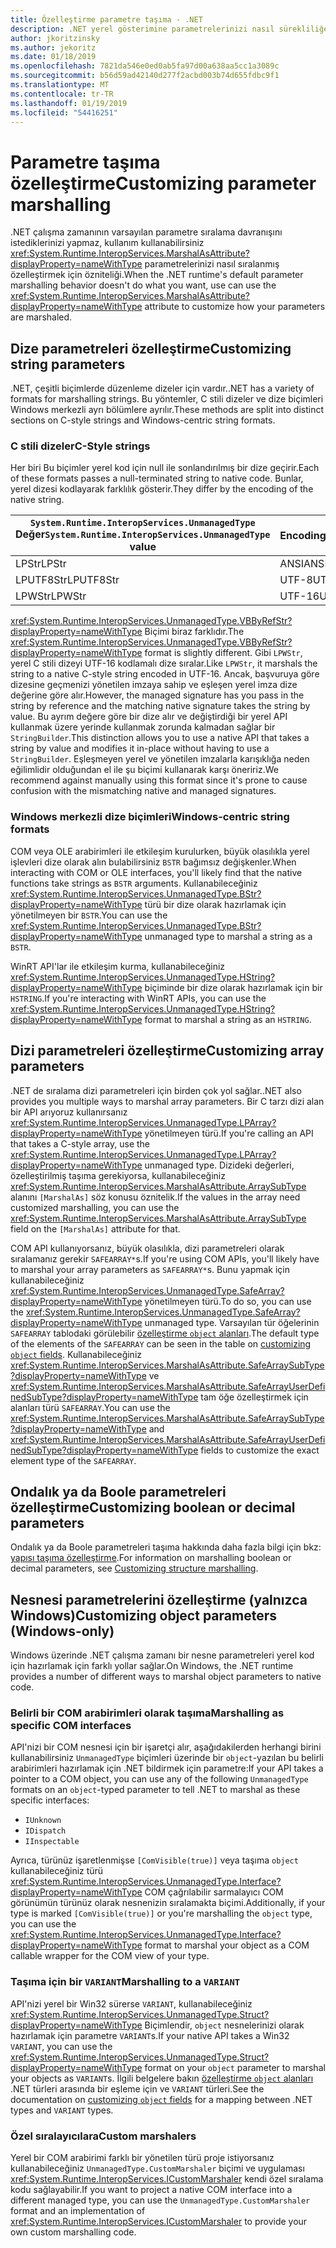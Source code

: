 ```yaml
---
title: Özelleştirme parametre taşıma - .NET
description: .NET yerel gösterimine parametrelerinizi nasıl sürekliliğe devreder özelleştirmeyi öğrenin.
author: jkoritzinsky
ms.author: jekoritz
ms.date: 01/18/2019
ms.openlocfilehash: 7821da546e0ed0ab5fa97d00a638aa5cc1a3089c
ms.sourcegitcommit: b56d59ad42140d277f2acbd003b74d655fdbc9f1
ms.translationtype: MT
ms.contentlocale: tr-TR
ms.lasthandoff: 01/19/2019
ms.locfileid: "54416251"
---
```

# <a name="customizing-parameter-marshalling"></a><span data-ttu-id="fbe13-103">Parametre taşıma özelleştirme</span><span class="sxs-lookup"><span data-stu-id="fbe13-103">Customizing parameter marshalling</span></span>

<span data-ttu-id="fbe13-104">.NET çalışma zamanının varsayılan parametre sıralama davranışını istediklerinizi yapmaz, kullanım kullanabilirsiniz <xref:System.Runtime.InteropServices.MarshalAsAttribute?displayProperty=nameWithType> parametrelerinizi nasıl sıralanmış özelleştirmek için özniteliği.</span><span class="sxs-lookup"><span data-stu-id="fbe13-104">When the .NET runtime's default parameter marshalling behavior doesn't do what you want, use can use the <xref:System.Runtime.InteropServices.MarshalAsAttribute?displayProperty=nameWithType> attribute to customize how your parameters are marshaled.</span></span>

## <a name="customizing-string-parameters"></a><span data-ttu-id="fbe13-105">Dize parametreleri özelleştirme</span><span class="sxs-lookup"><span data-stu-id="fbe13-105">Customizing string parameters</span></span>

<span data-ttu-id="fbe13-106">.NET, çeşitli biçimlerde düzenleme dizeler için vardır.</span><span class="sxs-lookup"><span data-stu-id="fbe13-106">.NET has a variety of formats for marshalling strings.</span></span> <span data-ttu-id="fbe13-107">Bu yöntemler, C stili dizeler ve dize biçimleri Windows merkezli ayrı bölümlere ayrılır.</span><span class="sxs-lookup"><span data-stu-id="fbe13-107">These methods are split into distinct sections on C-style strings and Windows-centric string formats.</span></span>

### <a name="c-style-strings"></a><span data-ttu-id="fbe13-108">C stili dizeler</span><span class="sxs-lookup"><span data-stu-id="fbe13-108">C-Style strings</span></span>

<span data-ttu-id="fbe13-109">Her biri Bu biçimler yerel kod için null ile sonlandırılmış bir dize geçirir.</span><span class="sxs-lookup"><span data-stu-id="fbe13-109">Each of these formats passes a null-terminated string to native code.</span></span> <span data-ttu-id="fbe13-110">Bunlar, yerel dizesi kodlayarak farklılık gösterir.</span><span class="sxs-lookup"><span data-stu-id="fbe13-110">They differ by the encoding of the native string.</span></span>

| <span data-ttu-id="fbe13-111">`System.Runtime.InteropServices.UnmanagedType` Değer</span><span class="sxs-lookup"><span data-stu-id="fbe13-111">`System.Runtime.InteropServices.UnmanagedType` value</span></span> | <span data-ttu-id="fbe13-112">Encoding</span><span class="sxs-lookup"><span data-stu-id="fbe13-112">Encoding</span></span> |
|------------------------------------------------------|----------|
| <span data-ttu-id="fbe13-113">LPStr</span><span class="sxs-lookup"><span data-stu-id="fbe13-113">LPStr</span></span> | <span data-ttu-id="fbe13-114">ANSI</span><span class="sxs-lookup"><span data-stu-id="fbe13-114">ANSI</span></span> |
| <span data-ttu-id="fbe13-115">LPUTF8Str</span><span class="sxs-lookup"><span data-stu-id="fbe13-115">LPUTF8Str</span></span> | <span data-ttu-id="fbe13-116">UTF-8</span><span class="sxs-lookup"><span data-stu-id="fbe13-116">UTF-8</span></span> | 
| <span data-ttu-id="fbe13-117">LPWStr</span><span class="sxs-lookup"><span data-stu-id="fbe13-117">LPWStr</span></span> | <span data-ttu-id="fbe13-118">UTF-16</span><span class="sxs-lookup"><span data-stu-id="fbe13-118">UTF-16</span></span> |

<span data-ttu-id="fbe13-119"><xref:System.Runtime.InteropServices.UnmanagedType.VBByRefStr?displayProperty=nameWithType> Biçimi biraz farklıdır.</span><span class="sxs-lookup"><span data-stu-id="fbe13-119">The <xref:System.Runtime.InteropServices.UnmanagedType.VBByRefStr?displayProperty=nameWithType> format is slightly different.</span></span> <span data-ttu-id="fbe13-120">Gibi `LPWStr`, yerel C stili dizeyi UTF-16 kodlamalı dize sıralar.</span><span class="sxs-lookup"><span data-stu-id="fbe13-120">Like `LPWStr`, it marshals the string to a native C-style string encoded in UTF-16.</span></span> <span data-ttu-id="fbe13-121">Ancak, başvuruya göre dizesine geçmenizi yönetilen imzaya sahip ve eşleşen yerel imza dize değerine göre alır.</span><span class="sxs-lookup"><span data-stu-id="fbe13-121">However, the managed signature has you pass in the string by reference and the matching native signature takes the string by value.</span></span> <span data-ttu-id="fbe13-122">Bu ayrım değere göre bir dize alır ve değiştirdiği bir yerel API kullanmak üzere yerinde kullanmak zorunda kalmadan sağlar bir `StringBuilder`.</span><span class="sxs-lookup"><span data-stu-id="fbe13-122">This distinction allows you to use a native API that takes a string by value and modifies it in-place without having to use a `StringBuilder`.</span></span> <span data-ttu-id="fbe13-123">Eşleşmeyen yerel ve yönetilen imzalarla karışıklığa neden eğilimlidir olduğundan el ile şu biçimi kullanarak karşı öneririz.</span><span class="sxs-lookup"><span data-stu-id="fbe13-123">We recommend against manually using this format since it's prone to cause confusion with the mismatching native and managed signatures.</span></span>

### <a name="windows-centric-string-formats"></a><span data-ttu-id="fbe13-124">Windows merkezli dize biçimleri</span><span class="sxs-lookup"><span data-stu-id="fbe13-124">Windows-centric string formats</span></span>

<span data-ttu-id="fbe13-125">COM veya OLE arabirimleri ile etkileşim kurulurken, büyük olasılıkla yerel işlevleri dize olarak alın bulabilirsiniz `BSTR` bağımsız değişkenler.</span><span class="sxs-lookup"><span data-stu-id="fbe13-125">When interacting with COM or OLE interfaces, you'll likely find that the native functions take strings as `BSTR` arguments.</span></span> <span data-ttu-id="fbe13-126">Kullanabileceğiniz <xref:System.Runtime.InteropServices.UnmanagedType.BStr?displayProperty=nameWithType> türü bir dize olarak hazırlamak için yönetilmeyen bir `BSTR`.</span><span class="sxs-lookup"><span data-stu-id="fbe13-126">You can use the <xref:System.Runtime.InteropServices.UnmanagedType.BStr?displayProperty=nameWithType> unmanaged type to marshal a string as a `BSTR`.</span></span>

<span data-ttu-id="fbe13-127">WinRT API'lar ile etkileşim kurma, kullanabileceğiniz <xref:System.Runtime.InteropServices.UnmanagedType.HString?displayProperty=nameWithType> biçiminde bir dize olarak hazırlamak için bir `HSTRING`.</span><span class="sxs-lookup"><span data-stu-id="fbe13-127">If you're interacting with WinRT APIs, you can use the <xref:System.Runtime.InteropServices.UnmanagedType.HString?displayProperty=nameWithType> format to marshal a string as an `HSTRING`.</span></span>

## <a name="customizing-array-parameters"></a><span data-ttu-id="fbe13-128">Dizi parametreleri özelleştirme</span><span class="sxs-lookup"><span data-stu-id="fbe13-128">Customizing array parameters</span></span>

<span data-ttu-id="fbe13-129">.NET de sıralama dizi parametreleri için birden çok yol sağlar.</span><span class="sxs-lookup"><span data-stu-id="fbe13-129">.NET also provides you multiple ways to marshal array parameters.</span></span> <span data-ttu-id="fbe13-130">Bir C tarzı dizi alan bir API arıyoruz kullanırsanız <xref:System.Runtime.InteropServices.UnmanagedType.LPArray?displayProperty=nameWithType> yönetilmeyen türü.</span><span class="sxs-lookup"><span data-stu-id="fbe13-130">If you're calling an API that takes a C-style array, use the <xref:System.Runtime.InteropServices.UnmanagedType.LPArray?displayProperty=nameWithType> unmanaged type.</span></span> <span data-ttu-id="fbe13-131">Dizideki değerleri, özelleştirilmiş taşıma gerekiyorsa, kullanabileceğiniz <xref:System.Runtime.InteropServices.MarshalAsAttribute.ArraySubType> alanını `[MarshalAs]` söz konusu öznitelik.</span><span class="sxs-lookup"><span data-stu-id="fbe13-131">If the values in the array need customized marshalling, you can use the <xref:System.Runtime.InteropServices.MarshalAsAttribute.ArraySubType> field on the `[MarshalAs]` attribute for that.</span></span>

<span data-ttu-id="fbe13-132">COM API kullanıyorsanız, büyük olasılıkla, dizi parametreleri olarak sıralamanız gerekir `SAFEARRAY*`s.</span><span class="sxs-lookup"><span data-stu-id="fbe13-132">If you're using COM APIs, you'll likely have to marshal your array parameters as `SAFEARRAY*`s.</span></span> <span data-ttu-id="fbe13-133">Bunu yapmak için kullanabileceğiniz <xref:System.Runtime.InteropServices.UnmanagedType.SafeArray?displayProperty=nameWithType> yönetilmeyen türü.</span><span class="sxs-lookup"><span data-stu-id="fbe13-133">To do so, you can use the <xref:System.Runtime.InteropServices.UnmanagedType.SafeArray?displayProperty=nameWithType> unmanaged type.</span></span> <span data-ttu-id="fbe13-134">Varsayılan tür öğelerinin `SAFEARRAY` tablodaki görülebilir [özelleştirme `object` alanları](./customize-struct-marshalling.md#marshalling-systemobjects).</span><span class="sxs-lookup"><span data-stu-id="fbe13-134">The default type of the elements of the `SAFEARRAY` can be seen in the table on [customizing `object` fields](./customize-struct-marshalling.md#marshalling-systemobjects).</span></span> <span data-ttu-id="fbe13-135">Kullanabileceğiniz <xref:System.Runtime.InteropServices.MarshalAsAttribute.SafeArraySubType?displayProperty=nameWithType> ve <xref:System.Runtime.InteropServices.MarshalAsAttribute.SafeArrayUserDefinedSubType?displayProperty=nameWithType> tam öğe özelleştirmek için alanları türü `SAFEARRAY`.</span><span class="sxs-lookup"><span data-stu-id="fbe13-135">You can use the <xref:System.Runtime.InteropServices.MarshalAsAttribute.SafeArraySubType?displayProperty=nameWithType> and <xref:System.Runtime.InteropServices.MarshalAsAttribute.SafeArrayUserDefinedSubType?displayProperty=nameWithType> fields to customize the exact element type of the `SAFEARRAY`.</span></span>

## <a name="customizing-boolean-or-decimal-parameters"></a><span data-ttu-id="fbe13-136">Ondalık ya da Boole parametreleri özelleştirme</span><span class="sxs-lookup"><span data-stu-id="fbe13-136">Customizing boolean or decimal parameters</span></span>

<span data-ttu-id="fbe13-137">Ondalık ya da Boole parametreleri taşıma hakkında daha fazla bilgi için bkz: [yapısı taşıma özelleştirme](customize-struct-marshalling.md).</span><span class="sxs-lookup"><span data-stu-id="fbe13-137">For information on marshalling boolean or decimal parameters, see [Customizing structure marshalling](customize-struct-marshalling.md).</span></span>

## <a name="customizing-object-parameters-windows-only"></a><span data-ttu-id="fbe13-138">Nesnesi parametrelerini özelleştirme (yalnızca Windows)</span><span class="sxs-lookup"><span data-stu-id="fbe13-138">Customizing object parameters (Windows-only)</span></span>

<span data-ttu-id="fbe13-139">Windows üzerinde .NET çalışma zamanı bir nesne parametreleri yerel kod için hazırlamak için farklı yollar sağlar.</span><span class="sxs-lookup"><span data-stu-id="fbe13-139">On Windows, the .NET runtime provides a number of different ways to marshal object parameters to native code.</span></span>

### <a name="marshalling-as-specific-com-interfaces"></a><span data-ttu-id="fbe13-140">Belirli bir COM arabirimleri olarak taşıma</span><span class="sxs-lookup"><span data-stu-id="fbe13-140">Marshalling as specific COM interfaces</span></span>

<span data-ttu-id="fbe13-141">API'nizi bir COM nesnesi için bir işaretçi alır, aşağıdakilerden herhangi birini kullanabilirsiniz `UnmanagedType` biçimleri üzerinde bir `object`-yazılan bu belirli arabirimleri hazırlamak için .NET bildirmek için parametre:</span><span class="sxs-lookup"><span data-stu-id="fbe13-141">If your API takes a pointer to a COM object, you can use any of the following `UnmanagedType` formats on an `object`-typed parameter to tell .NET to marshal as these specific interfaces:</span></span>

- `IUnknown`
- `IDispatch`
- `IInspectable`

<span data-ttu-id="fbe13-142">Ayrıca, türünüz işaretlenmişse `[ComVisible(true)]` veya taşıma `object` kullanabileceğiniz türü <xref:System.Runtime.InteropServices.UnmanagedType.Interface?displayProperty=nameWithType> COM çağrılabilir sarmalayıcı COM görünümün türünüz olarak nesnenizin sıralamakta biçimi.</span><span class="sxs-lookup"><span data-stu-id="fbe13-142">Additionally, if your type is marked `[ComVisible(true)]` or you're marshalling the `object` type, you can use the <xref:System.Runtime.InteropServices.UnmanagedType.Interface?displayProperty=nameWithType> format to marshal your object as a COM callable wrapper for the COM view of your type.</span></span>

### <a name="marshalling-to-a-variant"></a><span data-ttu-id="fbe13-143">Taşıma için bir `VARIANT`</span><span class="sxs-lookup"><span data-stu-id="fbe13-143">Marshalling to a `VARIANT`</span></span>

<span data-ttu-id="fbe13-144">API'nizi yerel bir Win32 sürerse `VARIANT`, kullanabileceğiniz <xref:System.Runtime.InteropServices.UnmanagedType.Struct?displayProperty=nameWithType> Biçimlendir, `object` nesnelerinizi olarak hazırlamak için parametre `VARIANT`s.</span><span class="sxs-lookup"><span data-stu-id="fbe13-144">If your native API takes a Win32 `VARIANT`, you can use the <xref:System.Runtime.InteropServices.UnmanagedType.Struct?displayProperty=nameWithType> format on your `object` parameter to marshal your objects as `VARIANT`s.</span></span> <span data-ttu-id="fbe13-145">İlgili belgelere bakın [özelleştirme `object` alanları](customize-struct-marshalling.md#marshalling-systemobjects) .NET türleri arasında bir eşleme için ve `VARIANT` türleri.</span><span class="sxs-lookup"><span data-stu-id="fbe13-145">See the documentation on [customizing `object` fields](customize-struct-marshalling.md#marshalling-systemobjects) for a mapping between .NET types and `VARIANT` types.</span></span>

### <a name="custom-marshalers"></a><span data-ttu-id="fbe13-146">Özel sıralayıcılara</span><span class="sxs-lookup"><span data-stu-id="fbe13-146">Custom marshalers</span></span>

<span data-ttu-id="fbe13-147">Yerel bir COM arabirimi farklı bir yönetilen türü proje istiyorsanız kullanabileceğiniz `UnmanagedType.CustomMarshaler` biçimi ve uygulaması <xref:System.Runtime.InteropServices.ICustomMarshaler> kendi özel sıralama kodu sağlayabilir.</span><span class="sxs-lookup"><span data-stu-id="fbe13-147">If you want to project a native COM interface into a different managed type, you can use the `UnmanagedType.CustomMarshaler` format and an implementation of <xref:System.Runtime.InteropServices.ICustomMarshaler> to provide your own custom marshalling code.</span></span>
